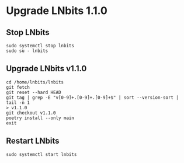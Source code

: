 # Upgrade LNbits 1.1.0

## Stop LNbits
~~~
sudo systemctl stop lnbits
sudo su - lnbits
~~~
## Upgrade LNbits v1.1.0
~~~
cd /home/lnbits/lnbits
git fetch
git reset --hard HEAD
git tag | grep -E "v[0-9]+.[0-9]+.[0-9]+$" | sort --version-sort | tail -n 1
> v1.1.0
git checkout v1.1.0
poetry install --only main
exit
~~~
## Restart LNbits
~~~
sudo systemctl start lnbits
~~~
